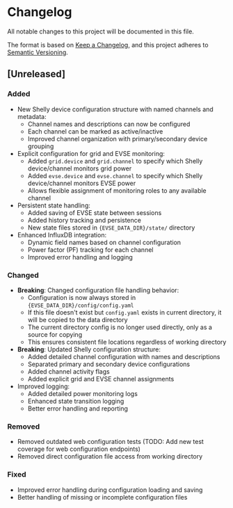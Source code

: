# Changelog

All notable changes to this project will be documented in this file.

The format is based on [Keep a Changelog](https://keepachangelog.com/en/1.0.0/),
and this project adheres to [Semantic Versioning](https://semver.org/spec/v2.0.0.html).

## [Unreleased]

### Added
- New Shelly device configuration structure with named channels and metadata:
  - Channel names and descriptions can now be configured
  - Each channel can be marked as active/inactive
  - Improved channel organization with primary/secondary device grouping
- Explicit configuration for grid and EVSE monitoring:
  - Added `grid.device` and `grid.channel` to specify which Shelly device/channel monitors grid power
  - Added `evse.device` and `evse.channel` to specify which Shelly device/channel monitors EVSE power
  - Allows flexible assignment of monitoring roles to any available channel
- Persistent state handling:
  - Added saving of EVSE state between sessions
  - Added history tracking and persistence
  - New state files stored in `{EVSE_DATA_DIR}/state/` directory
- Enhanced InfluxDB integration:
  - Dynamic field names based on channel configuration
  - Power factor (PF) tracking for each channel
  - Improved error handling and logging

### Changed
- **Breaking**: Changed configuration file handling behavior:
  - Configuration is now always stored in `{EVSE_DATA_DIR}/config/config.yaml`
  - If this file doesn't exist but `config.yaml` exists in current directory, it will be copied to the data directory
  - The current directory config is no longer used directly, only as a source for copying
  - This ensures consistent file locations regardless of working directory
- **Breaking**: Updated Shelly configuration structure:
  - Added detailed channel configuration with names and descriptions
  - Separated primary and secondary device configurations
  - Added channel activity flags
  - Added explicit grid and EVSE channel assignments
- Improved logging:
  - Added detailed power monitoring logs
  - Enhanced state transition logging
  - Better error handling and reporting

### Removed
- Removed outdated web configuration tests (TODO: Add new test coverage for web configuration endpoints)
- Removed direct configuration file access from working directory

### Fixed
- Improved error handling during configuration loading and saving
- Better handling of missing or incomplete configuration files
